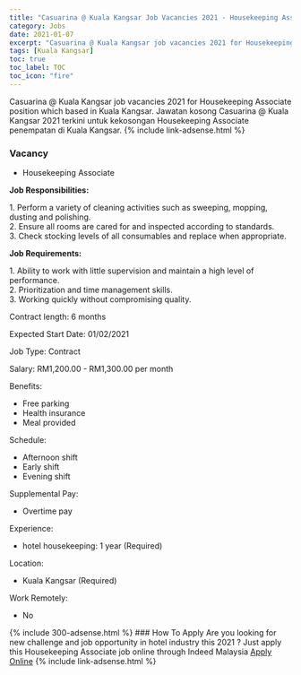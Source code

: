 ```yaml
---
title: "Casuarina @ Kuala Kangsar Job Vacancies 2021 - Housekeeping Associate" 
category: Jobs 
date: 2021-01-07 
excerpt: "Casuarina @ Kuala Kangsar job vacancies 2021 for Housekeeping Associate position which based in Kuala Kangsar. Jawatan kosong Casuarina @ Kuala Kangsar 2021 terkini untuk kekosongan Housekeeping Associate penempatan di Kuala Kangsar" 
tags: [Kuala Kangsar] 
toc: true 
toc_label: TOC 
toc_icon: "fire" 
--- 
```


Casuarina @ Kuala Kangsar job vacancies 2021 for Housekeeping Associate position which based in Kuala Kangsar. Jawatan kosong Casuarina @ Kuala Kangsar 2021 terkini untuk kekosongan Housekeeping Associate penempatan di Kuala Kangsar. 
{% include link-adsense.html %} 
### Vacancy 
- Housekeeping Associate 
<div><p><b>Job Responsibilities: </b></p><p>1. Perform a variety of cleaning activities such as sweeping, mopping, dusting and polishing.<br>2. Ensure all rooms are cared for and inspected according to standards.<br>3. Check stocking levels of all consumables and replace when appropriate.</p><p><b>Job Requirements: </b></p><p>1. Ability to work with little supervision and maintain a high level of performance.<br>2. Prioritization and time management skills.<br>3. Working quickly without compromising quality.</p><p>Contract length: 6 months</p><p>Expected Start Date: 01/02/2021</p><p>Job Type: Contract</p><p>Salary: RM1,200.00 - RM1,300.00 per month</p><p>Benefits:</p><ul><li>Free parking</li><li>Health insurance</li><li>Meal provided</li></ul><p>Schedule:</p><ul><li>Afternoon shift</li><li>Early shift</li><li>Evening shift</li></ul><p>Supplemental Pay:</p><ul><li>Overtime pay</li></ul><p>Experience:</p><ul><li>hotel housekeeping: 1 year (Required)</li></ul><p>Location:</p><ul><li>Kuala Kangsar (Required)</li></ul><p>Work Remotely:</p><ul><li>No</li></ul></div> 
{% include 300-adsense.html %} 
### How To Apply 
Are you looking for new challenge and job opportunity in hotel industry this 2021 ?
Just apply this Housekeeping Associate job online through Indeed Malaysia 
<a href="https://malaysia.indeed.com/viewjob?jk=2682e9e7ff932b8d" class="btn btn--info" target="_blank" rel="nofollow noopenner">Apply Online</a> 
{% include link-adsense.html %} 